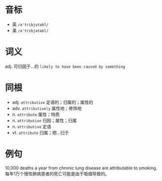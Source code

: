 # 音标

- 英 `/ə'tribjutəbl/`
- 美 `/ə'trɪbjətəbl/`

# 词义

adj. 可归因于…的
`likely to have been caused by something`

# 同根

- adj. `attributive` 定语的；归属的；属性的
- adv. `attributively` 属性地；修饰地
- n. `attribute` 属性；特质
- n. `attribution` 归因；属性；归属
- n. `attributive` 定语
- vt. `attribute` 归属；把…归于

# 例句

10,000 deaths a year from chronic lung disease are attributable to smoking.
每年1万个慢性肺病患者的死亡可能是由于吸烟导致的。


